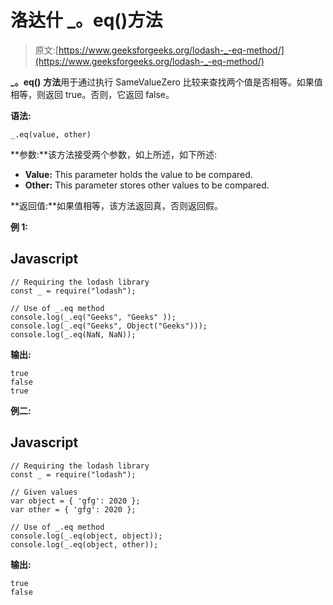 # 洛达什 _。eq()方法

> 原文:[https://www.geeksforgeeks.org/lodash-_-eq-method/](https://www.geeksforgeeks.org/lodash-_-eq-method/)

**_。eq()** **方法**用于通过执行 SameValueZero 比较来查找两个值是否相等。如果值相等，则返回 true。否则，它返回 false。

**语法:**

```
_.eq(value, other)

```

**参数:**该方法接受两个参数，如上所述，如下所述:

*   **Value:** This parameter holds the value to be compared.
*   **Other:** This parameter stores other values to be compared.

**返回值:**如果值相等，该方法返回真，否则返回假。

**例 1:**

## Javascript

```
// Requiring the lodash library  
const _ = require("lodash");  

// Use of _.eq method 
console.log(_.eq("Geeks", "Geeks" )); 
console.log(_.eq("Geeks", Object("Geeks"))); 
console.log(_.eq(NaN, NaN)); 
```

**输出:**

```
true
false
true

```

**例二:**

## Javascript

```
// Requiring the lodash library  
const _ = require("lodash");  

// Given values
var object = { 'gfg': 2020 };
var other = { 'gfg': 2020 };

// Use of _.eq method 
console.log(_.eq(object, object)); 
console.log(_.eq(object, other)); 
```

**输出:**

```
true
false

```